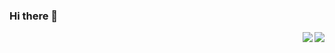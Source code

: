 ### Hi there 👋

<!--
**damilurg/damilurg** is a ✨ _special_ ✨ repository because its `README.md` (this file) appears on your GitHub profile.

Here are some ideas to get you started:

- 🔭 I’m currently working on ...
- 🌱 I’m currently learning ...
- 👯 I’m looking to collaborate on ...
- 🤔 I’m looking for help with ...
- 💬 Ask me about ...
- 📫 How to reach me: ...
- 😄 Pronouns: ...
- ⚡ Fun fact: ...
-->
<img src="https://github-readme-stats.vercel.app/api?username=damilurg&show_icons=true&count_private=true" align="right" />
<img src="https://github-readme-stats.vercel.app/api/top-langs/?username=damilurg&langs_count=5" align="right">
